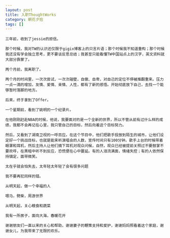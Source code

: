 ```yaml
---
layout: post
title: 入职ThoughtWorks
category: 朝花夕拾
tags: []
---
```


	三年前，收到了jessie的拒信。

	那个时候，我对TW的认识还仅限于gigix博客上的只言片语；那个时候我不知道重构；那个时候我还没有学会独立思考，更不要谈反思总结；我甚至只能看懂TW中国站点上的汉字，英文资料就大部分靠蒙了。

	两个月前，我离职了。

	两个月的时间里，一次次尝试，一次次碰壁，自傲、自卑，对自己的定位不停被推翻重来。压力一点一滴的增加，友情、爱情、亲情、人性，都有了新的感悟。开始彻底放下自己，去找一个能够暂时落脚的地方。

	后来，终于拿到了Offer。

	一个星期前，看到了姚明的一个纪录片。

	在他刚刚赶赴NBA的时候，他说，我要面对的是一个全新的世界，所以不管从前有过什么样的成绩，我都不会再记在心里，我只管自己的目标，然后向着这个目标努力。

	然后，又看到了湖南卫视的一呼百应。在这个节目中，他们把歌手投放到陌生的城市，让他们设定好一个挑战目标，也就是能来听演唱会的人数，宣传时间只有100分钟。歌手上台的时候带着眼罩和耳机，然后主持人让他们摘下耳机对观众问候，自然，观众已经被提前关照过不要鼓掌不要欢呼，在黑暗中听不到反应，恐慌便在心中蔓延。有的人泪流满面，情绪失控；有的人依然保持镇定，面带微笑。

	太在乎就会怕失去，太年轻太年轻了会有很多问题

	我不要再犯同样的错。

	从明天起，做一个幸福的人

	喂马，劈柴，周游世界

	从明天起，关心粮食和蔬菜

	我有一所房子，面向大海，春暖花开

	谢谢朋友们一直以来的关心和帮助，谢谢妻子的鞭策支持和爱护，谢谢妈妈照看着这个家庭，谢谢女儿，为我带来了无限的欢乐。